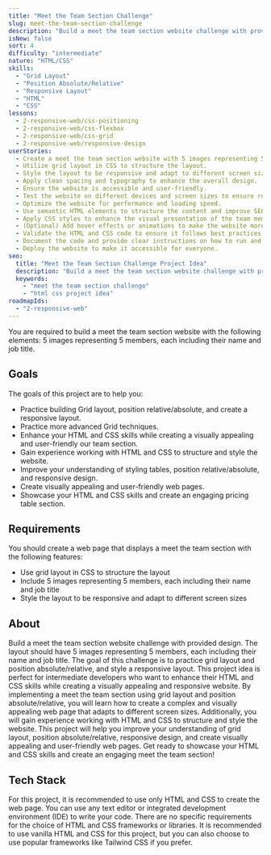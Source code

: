 ```yaml
---
title: "Meet the Team Section Challenge"
slug: meet-the-team-section-challenge
description: "Build a meet the team section website challenge with provided design. The layout should have 5 images representing 5 members, each including their name and job title. The goal of this challenge is to practice grid layout and position absolute/relative, and style a responsive layout."
isNew: false
sort: 4
difficulty: "intermediate"
nature: "HTML/CSS"
skills:
  - "Grid Layout"
  - "Position Absolute/Relative"
  - "Responsive Layout"
  - "HTML"
  - "CSS"
lessons:
  - 2-responsive-web/css-positioning
  - 2-responsive-web/css-flexbox
  - 2-responsive-web/css-grid
  - 2-responsive-web/responsive-design
userStories:
  - Create a meet the team section website with 5 images representing 5 members, each including their name and job title.
  - Utilize grid layout in CSS to structure the layout.
  - Style the layout to be responsive and adapt to different screen sizes.
  - Apply clean spacing and typography to enhance the overall design.
  - Ensure the website is accessible and user-friendly.
  - Test the website on different devices and screen sizes to ensure responsiveness.
  - Optimize the website for performance and loading speed.
  - Use semantic HTML elements to structure the content and improve SEO.
  - Apply CSS styles to enhance the visual presentation of the team member elements.
  - (Optional) Add hover effects or animations to make the website more interactive.
  - Validate the HTML and CSS code to ensure it follows best practices and standards.
  - Document the code and provide clear instructions on how to run and use the website.
  - Deploy the website to make it accessible for everyone.
seo:
  title: "Meet the Team Section Challenge Project Idea"
  description: "Build a meet the team section website challenge with provided design. The layout should have 5 images representing 5 members, each including their name and job title. The goal of this challenge is to practice grid layout and position absolute/relative, and style a responsive layout. This project idea is perfect for intermediate developers who want to enhance their HTML and CSS skills while creating a visually appealing and responsive website. By implementing a meet the team section using grid layout and position absolute/relative, you will learn how to create a complex and visually appealing web page that adapts to different screen sizes. Additionally, you will gain experience working with HTML and CSS to structure and style the website. This project will help you improve your understanding of grid layout, position absolute/relative, responsive design, and create visually appealing and user-friendly web pages. Get ready to showcase your HTML and CSS skills and create an engaging meet the team section!"
  keywords:
    - "meet the team section challenge"
    - "html css project idea"
roadmapIds:
  - "2-responsive-web"
---
```


You are required to build a meet the team section website with the following elements: 5 images representing 5 members, each including their name and job title.

## Goals

The goals of this project are to help you:

- Practice building Grid layout, position relative/absolute, and create a responsive layout.
- Practice more advanced Grid techniques.
- Enhance your HTML and CSS skills while creating a visually appealing and user-friendly our team section.
- Gain experience working with HTML and CSS to structure and style the website.
- Improve your understanding of styling tables, position relative/absolute, and responsive design.
- Create visually appealing and user-friendly web pages.
- Showcase your HTML and CSS skills and create an engaging pricing table section.

## Requirements

You should create a web page that displays a meet the team section with the following features:

- Use grid layout in CSS to structure the layout
- Include 5 images representing 5 members, each including their name and job title
- Style the layout to be responsive and adapt to different screen sizes

## About

Build a meet the team section website challenge with provided design. The layout should have 5 images representing 5 members, each including their name and job title. The goal of this challenge is to practice grid layout and position absolute/relative, and style a responsive layout. This project idea is perfect for intermediate developers who want to enhance their HTML and CSS skills while creating a visually appealing and responsive website. By implementing a meet the team section using grid layout and position absolute/relative, you will learn how to create a complex and visually appealing web page that adapts to different screen sizes. Additionally, you will gain experience working with HTML and CSS to structure and style the website. This project will help you improve your understanding of grid layout, position absolute/relative, responsive design, and create visually appealing and user-friendly web pages. Get ready to showcase your HTML and CSS skills and create an engaging meet the team section!

## Tech Stack

For this project, it is recommended to use only HTML and CSS to create the web page. You can use any text editor or integrated development environment (IDE) to write your code. There are no specific requirements for the choice of HTML and CSS frameworks or libraries. It is recommended to use vanilla HTML and CSS for this project, but you can also choose to use popular frameworks like Tailwind CSS if you prefer.
